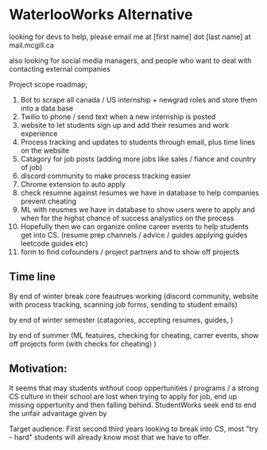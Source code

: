 # WaterlooWorks Alternative


looking for devs to help, please email me at \[first name] dot \[last name] at mail.mcgill.ca

also looking for social media managers, and people who want to deal with contacting external companies 



Project scope roadmap; 

1. Bot to scrape all canada / US internship + newgrad roles and store them into a data base
2. Twilio to phone / send text when a new internship is posted
3. website to let students sign up and add their resumes and work experience 
4. Process tracking and updates to students through email, plus time lines on the website
5. Catagory for job posts (adding more jobs like sales / fiance and country of job)
6. discord community to make process tracking easier 
7. Chrome extension to auto apply 
8. check resumne against resumes we have in database to help companies prevent cheating 
9. ML with reusmes we have in database to show users were to apply and when for the highst chance of success analystics on the process
10. Hopefully then we can organize online career events to help students get into CS. (resume prep channels / advice / guides applying guides leetcode guides etc)
11. form to find cofounders / project partners and to show off projects 

## Time line

By end of winter break core feautrues working (discord community, website with process tracking, scanning job forms, sending to student emails)


by end of winter semester (catagories, accepting resumes, guides, )


by end of summer (ML featuires, checking for cheating, carrer events, show off projects form (with checks for cheating) )

## Motivation: 

It seems that may students without coop oppertunities / programs / a strong CS culture in their school are lost when trying to apply for job, end up missing oppertunity and then falling behind. StudentWorks seek end to end the unfair advantage given by 


Target audience: 
First second third years looking to break into CS, most "try - hard" students will already know most that we have to offer. 

